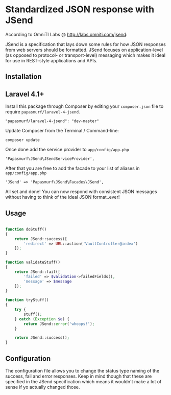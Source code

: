 # Standardized JSON response with JSend

According to OmniTI Labs @ http://labs.omniti.com/jsend:

JSend is a specification that lays down some rules for how JSON responses from web servers should be formatted. JSend focuses on application-level (as opposed to protocol- or transport-level) messaging which makes it ideal for use in REST-style applications and APIs.

## Installation

## Laravel 4.1+

Install this package through Composer by editing your `composer.json` file to require `papasmurf/laravel-4-jsend`.

	"papasmurf/laravel-4-jsend": "dev-master"

Update Composer from the Terminal / Command-line:

    composer update

Once done add the service provider to `app/config/app.php`

    'Papasmurf\JSend\JSendServiceProvider',

After that you are free to add the facade to your list of aliases in `app/config/app.php`

	'JSend' => 'Papasmurf\JSend\Facades\JSend',

All set and done! You can now respond with consistent JSON messages without
having to think of the ideal JSON format..ever!

## Usage

```php

function doStuff()
{
	return JSend::success([
		'redirect' => URL::action('VaultController@index')
	]);
}

function validateStuff()
{
	return JSend::fail([
		'failed' => $validation->failedFields(),
		'message' => $message
	]);
}

function tryStuff()
{
	try {
		stuff();
	} catch (Exception $e) {
		return JSend::error('whoops!');
	}

	return JSend::success();
}

```

## Configuration

The configuration file allows you to change the status type naming of the success,
fail and error responses. Keep in mind though that these are specified in the JSend
specification which means it wouldn't make a lot of sense if yo actually changed those.